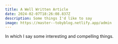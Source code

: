 ```yaml
---
title: A Well Written Article
date: 2024-02-07T18:26:08.837Z
description: Some things I'd like to say
image: https://master--tobyblog.netlify.app/admin
---
```


In which I say some interesting and compelling things.